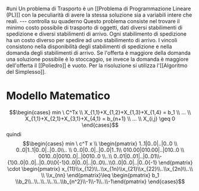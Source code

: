 #uni 
Un problema di Trasporto è un [[Problema di Programmazione Lineare (PL)]] con la peculiarità di avere la stessa soluzione sia a variabili intere che reali. 
--- controlla su quaderno
Questo problema consiste nel trovare il minimo costo possibile di trasporto di oggetti, dati diversi stabilimenti di spedizione e diversi stabilimenti di arrivo. Ogni stabilimento di spedizione ha un costo diverso per spedire ad uno stabilimento di arrivo.
I vincoli consistono nella disponibilità degli stabilimenti di spedizione e nella domanda degli stabilimenti di arrivo.
Se l'offerta è maggiore della domanda una soluzione possibile è lo stoccaggio, se invece la domanda è maggiore dell'offerta il [[Poliedro]] è vuoto.
Per la risoluzione si utilizza l'[[Algoritmo del Simplesso]].
# Modello Matematico
$$\begin{cases} min \ C^Tx \\ X_{1,1}+X_{1,2}+X_{1,3}+X_{1,4} = b_1 \\ ... \\ X_{1,1}+X_{2,1}+X_{3,1}+X_{4,1} = b_{n+1} \\ ... \\  X_{i,j} \geq 0 \end{cases}$$quindi $$\begin{cases} min \ c^T x \\ \begin{pmatrix} 1..1|0..0|..|0..0 \\ 0..0|1..1|0..0|..|0..0\\.. \\ 0..0|0..0|..|0..0|1..1\\ 010.00|010.00|..|010..0 \\ 0010..0|0010..0|..|0010..0 \\..\\ 0..01|0..01|..|0..01\\-{1}0..0|0..0|..|0..0\\0{-1}0..0|0..0|..|0..0\\..\\0..0|0..0|..|0..0{-1} \end{pmatrix} \cdot \begin{pmatrix} x_{11}\\x_{12}\\..\\x_{1n}\\x_{21}\\x_{22}\\..\\x_{2n}\\..\\ \\ \\x_{nn} \end{pmatrix}\leq \begin{pmatrix} b_1 \\b_2\\..\\..\\..\\..\\..\\b_{n^2}\\-1\\-1\\..\\-1\end{pmatrix} \end{cases}$$